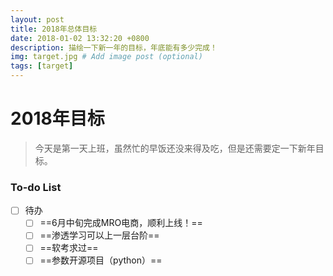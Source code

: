 ```yaml
---
layout: post
title: 2018年总体目标
date: 2018-01-02 13:32:20 +0800
description: 描绘一下新一年的目标，年底能有多少完成！
img: target.jpg # Add image post (optional)
tags: [target]
---
```

2018年目标
===========
>今天是第一天上班，虽然忙的早饭还没来得及吃，但是还需要定一下新年目标。
### To-do List

- [ ] 待办
    - [ ] ==6月中旬完成MRO电商，顺利上线！==
    - [ ] ==渗透学习可以上一层台阶==
    - [ ] ==软考求过==
    - [ ] ==参数开源项目（python）==
